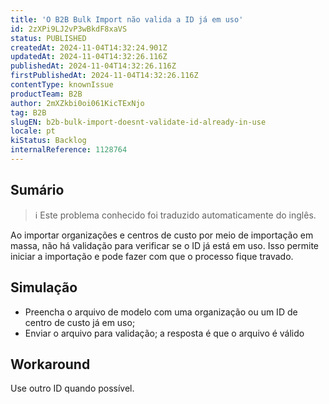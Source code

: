 ```yaml
---
title: 'O B2B Bulk Import não valida a ID já em uso'
id: 2zXPi9LJ2vP3wBkdF8xaVS
status: PUBLISHED
createdAt: 2024-11-04T14:32:24.901Z
updatedAt: 2024-11-04T14:32:26.116Z
publishedAt: 2024-11-04T14:32:26.116Z
firstPublishedAt: 2024-11-04T14:32:26.116Z
contentType: knownIssue
productTeam: B2B
author: 2mXZkbi0oi061KicTExNjo
tag: B2B
slugEN: b2b-bulk-import-doesnt-validate-id-already-in-use
locale: pt
kiStatus: Backlog
internalReference: 1128764
---
```


## Sumário

>ℹ️ Este problema conhecido foi traduzido automaticamente do inglês.


Ao importar organizações e centros de custo por meio de importação em massa, não há validação para verificar se o ID já está em uso. Isso permite iniciar a importação e pode fazer com que o processo fique travado.

## Simulação



- Preencha o arquivo de modelo com uma organização ou um ID de centro de custo já em uso;
- Enviar o arquivo para validação; a resposta é que o arquivo é válido

## Workaround


Use outro ID quando possível.




